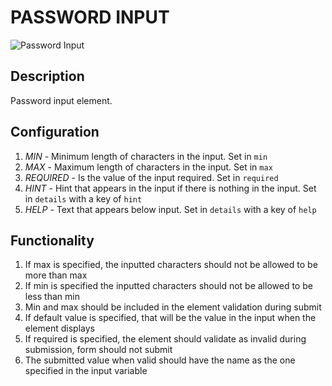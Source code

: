 # PASSWORD INPUT

![Password Input](https://i.postimg.cc/K80NT0yk/Screenshot-2022-12-15-153932.png)

## Description

Password input element.

## Configuration

1. *MIN* - Minimum length of characters in the input. Set in `min`
2. *MAX* - Maximum length of characters in the input. Set in `max`
3. *REQUIRED* - Is the value of the input required. Set in `required`
4. *HINT* - Hint that appears in the input if there is nothing in the input. Set in `details` with a key of `hint`
5. *HELP* - Text that appears below input. Set in `details` with a key of `help`

## Functionality

1. If max is specified, the inputted characters should not be allowed to be more than max
2. If min is specified the inputted characters should not be allowed to be less than min
3. Min and max should be included in the element validation during submit
4. If default value is specified, that will be the value in the input when the element displays
5. If required is specified, the element should validate as invalid during submission, form should not submit
6. The submitted value when valid should have the name as the one specified in the input variable
